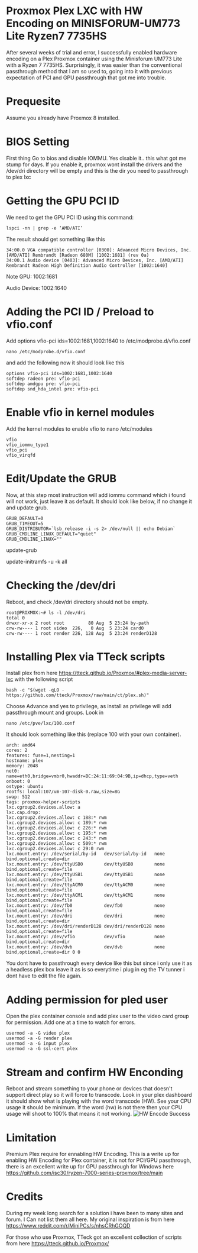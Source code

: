 # Proxmox Plex LXC with HW Encoding on MINISFORUM-UM773 Lite Ryzen7 7735HS
After several weeks of trial and error, I successfully enabled hardware encoding on a Plex Proxmox container using the Minisforum UM773 Lite with a Ryzen 7 7735HS. Surprisingly, it was easier than the conventional passthrough method that I am so used to, going into it with previous expectation of PCI and GPU passthrough that got me into trouble.

# Prequesite 
Assume you already have Proxmox 8 installed.

# BIOS Setting
First thing Go to bios and disable IOMMU. Yes disable it.. this what got me stump for days. If you enable it, proxmox wont install the drivers and the /dev/dri directory will be empty and this is the dir you need to passthrough to plex lxc

# Getting the GPU PCI ID
We need to get the GPU PCI ID using this command:

`lspci -nn | grep -e ‘AMD/ATI’`

The result should get something like this

```
34:00.0 VGA compatible controller [0300]: Advanced Micro Devices, Inc. [AMD/ATI] Rembrandt [Radeon 680M] [1002:1681] (rev 0a)
34:00.1 Audio device [0403]: Advanced Micro Devices, Inc. [AMD/ATI] Rembrandt Radeon High Definition Audio Controller [1002:1640]
```
Note GPU: 1002:1681

Audio Device: 1002:1640

# Adding the PCI ID / Preload to vfio.conf
Add options vfio-pci ids=1002:1681,1002:1640 to /etc/modprobe.d/vfio.conf

`nano /etc/modprobe.d/vfio.conf`

and add the following now it should look like this

```
options vfio-pci ids=1002:1681,1002:1640
softdep radeon pre: vfio-pci
softdep amdgpu pre: vfio-pci
softdep snd_hda_intel pre: vfio-pci
```

# Enable vfio in kernel modules
Add the kernel modules to enable vfio to nano /etc/modules

```
vfio
vfio_iommu_type1
vfio_pci
vfio_virqfd
```

# Edit/Update the GRUB
Now, at this step most instruction will add iommu command which i found will not work, just leave it as default. It should look like below, if no change it and update grub.

```
GRUB_DEFAULT=0
GRUB_TIMEOUT=5
GRUB_DISTRIBUTOR=`lsb_release -i -s 2> /dev/null || echo Debian`
GRUB_CMDLINE_LINUX_DEFAULT="quiet"
GRUB_CMDLINE_LINUX=""
```

update-grub 

update-initramfs -u -k all

# Checking the /dev/dri 
Reboot, and check /dev/dri directory should not be empty.

```
root@PROXMOX:~# ls -l /dev/dri
total 0
drwxr-xr-x 2 root root         80 Aug  5 23:24 by-path
crw-rw---- 1 root video  226,   0 Aug  5 23:24 card0
crw-rw---- 1 root render 226, 128 Aug  5 23:24 renderD128
```

# Installing Plex via TTeck scripts
Install plex from here https://tteck.github.io/Proxmox/#plex-media-server-lxc with the following script

`bash -c "$(wget -qLO - https://github.com/tteck/Proxmox/raw/main/ct/plex.sh)"`
 
Choose Advance and yes to privilege, as install as privilege will add passthrough mount and groups. Look in

`nano /etc/pve/lxc/100.conf`

It should look something like this (replace 100 with your own container).

```
arch: amd64
cores: 2
features: fuse=1,nesting=1
hostname: plex
memory: 2048
net0: name=eth0,bridge=vmbr0,hwaddr=BC:24:11:69:04:9B,ip=dhcp,type=veth
onboot: 0
ostype: ubuntu
rootfs: local:107/vm-107-disk-0.raw,size=8G
swap: 512
tags: proxmox-helper-scripts
lxc.cgroup2.devices.allow: a
lxc.cap.drop:
lxc.cgroup2.devices.allow: c 188:* rwm
lxc.cgroup2.devices.allow: c 189:* rwm
lxc.cgroup2.devices.allow: c 226:* rwm
lxc.cgroup2.devices.allow: c 195:* rwm
lxc.cgroup2.devices.allow: c 243:* rwm
lxc.cgroup2.devices.allow: c 509:* rwm
lxc.cgroup2.devices.allow: c 29:0 rwm
lxc.mount.entry: /dev/serial/by-id   dev/serial/by-id   none bind,optional,create=dir
lxc.mount.entry: /dev/ttyUSB0        dev/ttyUSB0        none bind,optional,create=file
lxc.mount.entry: /dev/ttyUSB1        dev/ttyUSB1        none bind,optional,create=file
lxc.mount.entry: /dev/ttyACM0        dev/ttyACM0        none bind,optional,create=file
lxc.mount.entry: /dev/ttyACM1        dev/ttyACM1        none bind,optional,create=file
lxc.mount.entry: /dev/fb0            dev/fb0            none bind,optional,create=file
lxc.mount.entry: /dev/dri            dev/dri            none bind,optional,create=dir
lxc.mount.entry: /dev/dri/renderD128 dev/dri/renderD128 none bind,optional,create=file
lxc.mount.entry: /dev/vfio           dev/vfio           none bind,optional,create=dir
lxc.mount.entry: /dev/dvb            dev/dvb            none bind,optional,create=dir 0 0
```

You dont have to passthrough every device like this but since i only use it as a headless plex box leave it as is so everytime i plug in eg the TV tunner i dont have to edit the file again.

# Adding permission for pled user
Open the plex container console and add plex user to the video card group for permission. Add one at a time to watch for errors.

```
usermod -a -G video plex
usermod -a -G render plex
usermod -a -G input plex
usermod -a -G ssl-cert plex
```

# Stream and confirm HW Enconding
Reboot and stream something to your phone or devices that doesn't support direct play so it will force to transcode. Look in your plex dashboard it should show what is playing with the word transcode (HW). See your CPU usage it should be minimum. If the word (hw) is not there then your CPU usage will shoot to 100% that means it not working.
![HW Encode Success](IMG_1167.jpeg)

# Limitation
Premium Plex require for ennabling HW Encoding.
This is a write up for enabling HW Encoding for Plex container, it is not for PCI/GPU passthrough,
there is an excellent write up for GPU passthrough for Windows here
https://github.com/isc30/ryzen-7000-series-proxmox/tree/main

# Credits
During my week long search for a solution i have been to many sites and forum. I Can not list them all here.
My original inspiration is from here
https://www.reddit.com/r/MiniPCs/s/nhsCRhGOQD

For those who use Proxmox, TTeck got an excellent collection of scripts from here
https://tteck.github.io/Proxmox/



